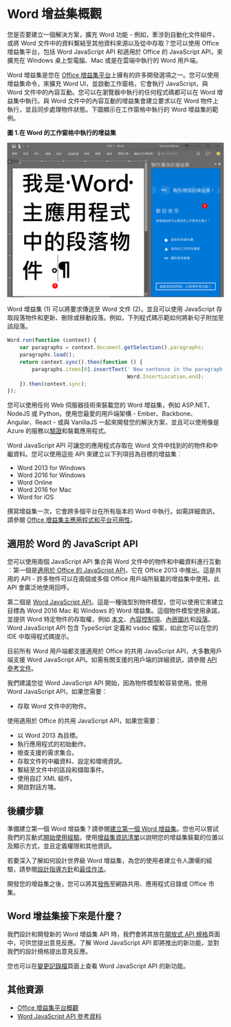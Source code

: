 
# <a name="word-add-ins-overview"></a>Word 增益集概觀

您是否要建立一個解決方案，擴充 Word 功能 - 例如，牽涉到自動化文件組件，或將 Word 文件中的資料繫結至其他資料來源以及從中存取？您可以使用 Office 增益集平台，包括 Word JavaScript API 和適用於 Office 的 JavaScript API，來擴充在 Windows 桌上型電腦、Mac 或是在雲端中執行的 Word 用戶端。

Word 增益集是您在 [Office 增益集平台](../overview/office-add-ins.md)上擁有的許多開發選項之一。您可以使用增益集命令，來擴充 Word UI，並啟動工作窗格，它會執行 JavaScript，與 Word 文件中的內容互動。您可以在瀏覽器中執行的任何程式碼都可以在 Word 增益集中執行。與 Word 文件中的內容互動的增益集會建立要求以在 Word 物件上執行，並且同步處理物件狀態。下圖顯示在工作窗格中執行的 Word 增益集的範例。

**圖 1.在 Word 的工作窗格中執行的增益集**

![在 Word 的工作窗格中執行的增益集](../../images/WordAddinShowHostClient.png)

Word 增益集 (1) 可以將要求傳送至 Word 文件 (2)，並且可以使用 JavaScript 存取段落物件和更新、刪除或移動段落。例如，下列程式碼示範如何將新句子附加至該段落。

```js
Word.run(function (context) {
    var paragraphs = context.document.getSelection().paragraphs;
    paragraphs.load();
    return context.sync().then(function () {
        paragraphs.items[0].insertText(' New sentence in the paragraph.',
                                       Word.InsertLocation.end);
    }).then(context.sync);
});

```

您可以使用任何 Web 伺服器技術來裝載您的 Word 增益集，例如 ASP.NET、NodeJS 或 Python。使用您最愛的用戶端架構 - Ember、Backbone、Angular、React - 或與 VanillaJS 一起來開發您的解決方案，並且可以使用像是 Azure 的服務以[驗證](../develop/use-the-oauth-authorization-framework-in-an-office-add-in.md)和裝載應用程式。

Word JavaScript API 可讓您的應用程式存取在 Word 文件中找到的的物件和中繼資料。您可以使用這些 API 來建立以下列項目為目標的增益集︰

* Word 2013 for Windows
* Word 2016 for Windows
* Word Online
* Word 2016 for Mac
* Word for iOS

撰寫增益集一次，它會跨多個平台在所有版本的 Word 中執行。如需詳細資訊，請參閱 [Office 增益集主應用程式和平台可用性](https://dev.office.com/add-in-availability)。

## <a name="javascript-apis-for-word"></a>適用於 Word 的 JavaScript API

您可以使用兩個 JavaScript API 集合與 Word 文件中的物件和中繼資料進行互動︰第一個是[適用於 Office 的 JavaScript API](https://dev.office.com/reference/add-ins/javascript-api-for-office?product=word)，它在 Office 2013 中推出。這是共用的 API - 許多物件可以在兩個或多個 Office 用戶端所裝載的增益集中使用。此 API 會廣泛地使用回呼。 

第二個是 [Word JavaScript API](../../reference/word/word-add-ins-reference-overview.md)。這是一種強型別物件模型，您可以使用它來建立目標為 Word 2016 Mac 和 Windows 的 Word 增益集。這個物件模型使用承諾，並提供 Word 特定物件的存取權，例如 [本文](../../reference/word/body.md)、[內容控制項](../../reference/word/contentcontrol.md)、[內嵌圖片](../../reference/word/inlinepicture.md)和[段落](../../reference/word/paragraph.md)。Word JavaScript API 包含 TypeScript 定義和 vsdoc 檔案，如此您可以在您的 IDE 中取得程式碼提示。

目前所有 Word 用戶端都支援適用於 Office 的共用 JavaScript API，大多數用戶端支援 Word JavaScript API。如需有關支援的用戶端的詳細資訊，請參閱 [API 參考文件](https://dev.office.com/reference/add-ins/javascript-api-for-office?product=word)。

我們建議您從 Word JavaScript API 開始，因為物件模型較容易使用。使用 Word JavaScript API，如果您需要：

* 存取 Word 文件中的物件。

使用適用於 Office 的共用 JavaScript API，如果您需要：

* 以 Word 2013 為目標。
* 執行應用程式的初始動作。
* 檢查支援的需求集合。
* 存取文件的中繼資料、設定和環境資訊。
* 繫結至文件中的區段和擷取事件。
* 使用自訂 XML 組件。
* 開啟對話方塊。

## <a name="next-steps"></a>後續步驟

準備建立第一個 Word 增益集？請參閱[建立第一個 Word 增益集](word-add-ins.md)。您也可以嘗試我們的互動式[開始使用經驗](http://dev.office.com/getting-started/addins?product=Word)。使用[增益集資訊清單](../overview/add-in-manifests.md)以說明您的增益集裝載的位置以及顯示方式，並且定義權限和其他資訊。

若要深入了解如何設計世界級 Word 增益集，為您的使用者建立令人讚嘆的經驗，請參閱[設計指導方針](../design/add-in-design.md)和[最佳作法](../design/add-in-development-best-practices.md)。

開發您的增益集之後，您可以將其[發佈](../publish/publish.md)至網路共用、應用程式目錄或 Office 市集。

## <a name="what's-coming-up-for-word-add-ins?"></a>Word 增益集接下來是什麼？

我們設計和開發新的 Word 增益集 API 時，我們會將其放在[開放式 API 規格](../../reference/openspec.md)頁面中，可供您提出意見反應。了解 Word JavaScript API 即將推出的新功能，並對我們的設計規格提出意見反應。

您也可以在[變更記錄檔](http://dev.office.com/changelog)頁面上查看 Word JavaScript API 的新功能。

## <a name="additional-resources"></a>其他資源

* [Office 增益集平台概觀](../overview/office-add-ins.md)
* [Word JavaScript API 參考資料](../../reference/word/word-add-ins-reference-overview.md)

